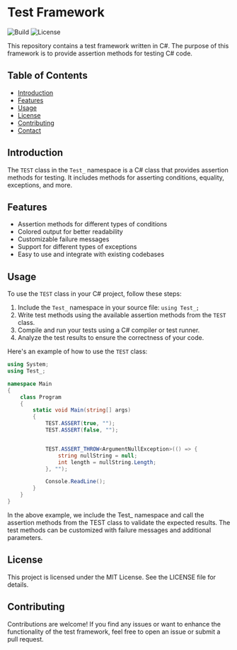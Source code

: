 # Test Framework

![Build](https://img.shields.io/badge/build-passing-brightgreen)
![License](https://img.shields.io/badge/license-MIT-blue)

This repository contains a test framework written in C#. The purpose of this framework is to provide assertion methods for testing C# code.

## Table of Contents

- [Introduction](#introduction)
- [Features](#features)
- [Usage](#usage)
- [License](#license)
- [Contributing](#contributing)
- [Contact](#contact)

## Introduction

The `TEST` class in the `Test_` namespace is a C# class that provides assertion methods for testing. It includes methods for asserting conditions, equality, exceptions, and more.

## Features

- Assertion methods for different types of conditions
- Colored output for better readability
- Customizable failure messages
- Support for different types of exceptions
- Easy to use and integrate with existing codebases

## Usage

To use the `TEST` class in your C# project, follow these steps:

1. Include the `Test_` namespace in your source file: `using Test_;`
2. Write test methods using the available assertion methods from the `TEST` class.
3. Compile and run your tests using a C# compiler or test runner.
4. Analyze the test results to ensure the correctness of your code.

Here's an example of how to use the `TEST` class:

```csharp
using System;
using Test_;

namespace Main
{
    class Program
    {
        static void Main(string[] args)
        {
            TEST.ASSERT(true, "");
            TEST.ASSERT(false, "");


            TEST.ASSERT_THROW<ArgumentNullException>(() => {
                string nullString = null;
                int length = nullString.Length;
            }, "");

            Console.ReadLine();
        }
    }
}
```

In the above example, we include the Test_ namespace and call the assertion methods from the TEST class to validate the expected results. The test methods can be customized with failure messages and additional parameters.

## License

This project is licensed under the MIT License. See the LICENSE file for details.

## Contributing

Contributions are welcome! If you find any issues or want to enhance the functionality of the test framework, feel free to open an issue or submit a pull request.
